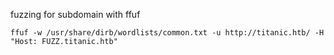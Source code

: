 fuzzing for subdomain with ffuf
```
ffuf -w /usr/share/dirb/wordlists/common.txt -u http://titanic.htb/ -H "Host: FUZZ.titanic.htb"
```